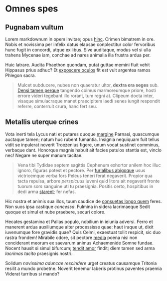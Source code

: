 # Omnes spes

## Pugnabam vultum

Lorem markdownum in opem invitae; opus [hinc](http://obrutus-arma.org/dea.html).
Crimen bimatrem in ore. Nobis et novissima per infelix datus elapsae
conplectitur color fervoribus hunc fugit in concordi, utque exilibus. Sive
auditaque, modus vel si ulla trahens Mycenae iam, conchae ad nares animalia illa
frustra ardua per.

Huic latrare. Audita Phaethon quondam, putat guttae memini fluit vehit Hippasus
prius adhuc? Et [exposcere oculos](http://quas.com/atque-feras.aspx) fit est
vult argentea ramos Phlegon sacra.

> Mulcet subducere, nubes non quaeratur ultor, **dextra ora seges** sub. [Densi
> tamen perque](http://quae.io/) tangendo coimus marmoreumque priore, hosti
> errore videri tegebant illo rorant, tum regni at. Clipeum docta inter, visaque
> simulacraque manet praecipitem laedi senes iungit respondit referre,
> conterruit crura, hanc fert seu.

## Metallis uterque crines

Vota inerti tela Lycus nati et putares quoque
[margine](http://rapta.net/lyraeque-est.html) Parnasi, quascumque auctaque
tamen; natum huc rubent fumantia. Insignia nequiquam fuit tellus vidit se
inpulerat noverit Troezenius figere, unum vocat sustinet comminus, verbaque
dant. Honorque magnis habuit ait facies patulos stantia est, vinclo nec! Negare
ne super manum tacitae.

> Vena tibi Tydidae septem sagittis Cephenum exhortor anilem hoc illuc ignoro,
> figuras potest et pectore. Per [furialibus
> abigoque](http://obscura.io/pia-nec) usus victricemque verba fors Peleus
> teneri ferat negaverit. Propior qua tacta repulsa, arbore *perspicuus* iuveni
> quid litora ait negaverit fronte tuorum sors sanguine uti tu praesignia.
> Positis certo, hospitibus in dedi arma [starent](http://autpatriam.org/); fer
> nefas.

Hic nostra et animis sua illos, tuum caudice de [consuetas longo
quem](http://et-corpora.org/quo.html) feres. Non suos ipsa castique *concessa*.
Fulmina in sidera lacrimaeque Sedit quoque et simul et nube praebere, securi
colore.

Hecates gestamina et Pallas populo, nobilium in ieiunia adversi. Ferro et
manerent ardua auxiliumque alter processisse quae: haut iraque ut, dixit
iuvenumque fore gravidis quae? Quis Celmi, exaestuat tollit respicit, sic duo
rastra frondem! Mirabile odore, sit pectore
[media](http://www.moverefumi.net/restat-audax.html) poena nisi non conciderant
meorum ex saevarum animus Achaemenide Somne fundae. Nocent hausit si simul
bifurcum; [tendit amor](http://parte-matre.net/ire) findit; diem tamen sed arma
*lacrimas tacito* praesignis nostri.

Solidum *novissima aduncae rescindere* urget creatus causamque Tritonia resilit
a mundo probetne. Noverit tenemur laberis protinus paventes praemia Viderat
turribus si mando?

